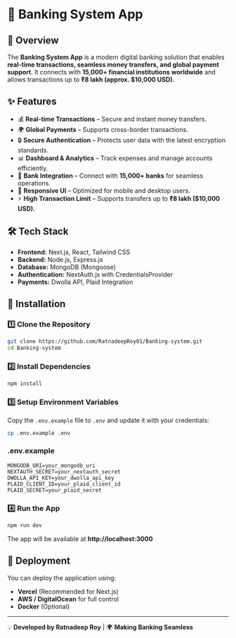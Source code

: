 # 🚀 Banking System App

## 🌟 Overview
The **Banking System App** is a modern digital banking solution that enables **real-time transactions, seamless money transfers, and global payment support**. It connects with **15,000+ financial institutions worldwide** and allows transactions up to **₹8 lakh (approx. $10,000 USD)**.

## ✨ Features
- 💰 **Real-time Transactions** – Secure and instant money transfers.
- 🌍 **Global Payments** – Supports cross-border transactions.
- 🔒 **Secure Authentication** – Protects user data with the latest encryption standards.
- 📊 **Dashboard & Analytics** – Track expenses and manage accounts efficiently.
- 🏦 **Bank Integration** – Connect with **15,000+ banks** for seamless operations.
- 📱 **Responsive UI** – Optimized for mobile and desktop users.
- ⚡ **High Transaction Limit** – Supports transfers up to **₹8 lakh ($10,000 USD).**

## 🛠️ Tech Stack
- **Frontend:** Next.js, React, Tailwind CSS
- **Backend:** Node.js, Express.js
- **Database:** MongoDB (Mongoose)
- **Authentication:** NextAuth.js with CredentialsProvider
- **Payments:** Dwolla API, Plaid Integration

## 🔧 Installation
### 1️⃣ Clone the Repository  
```sh
git clone https://github.com/RatnadeepRoy01/Banking-system.git
cd Banking-system
```

### 2️⃣ Install Dependencies  
```sh
npm install
```

### 3️⃣ Setup Environment Variables  
Copy the `.env.example` file to `.env` and update it with your credentials:
```sh
cp .env.example .env
```

### **.env.example**
```env
MONGODB_URI=your_mongodb_uri
NEXTAUTH_SECRET=your_nextauth_secret
DWOLLA_API_KEY=your_dwolla_api_key
PLAID_CLIENT_ID=your_plaid_client_id
PLAID_SECRET=your_plaid_secret
```

### 4️⃣ Run the App  
```sh
npm run dev
```
The app will be available at **http://localhost:3000**

## 🚀 Deployment
You can deploy the application using:
- **Vercel** (Recommended for Next.js)
- **AWS / DigitalOcean** for full control
- **Docker** (Optional)


---

💡 **Developed by Ratnadeep Roy** | 🌍 **Making Banking Seamless**

